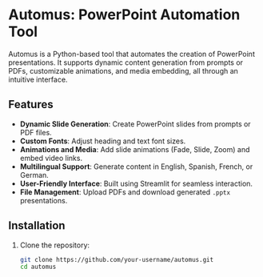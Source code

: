# Automus: PowerPoint Automation Tool

Automus is a Python-based tool that automates the creation of PowerPoint presentations. It supports dynamic content generation from prompts or PDFs, customizable animations, and media embedding, all through an intuitive interface.

## Features

- **Dynamic Slide Generation**: Create PowerPoint slides from prompts or PDF files.
- **Custom Fonts**: Adjust heading and text font sizes.
- **Animations and Media**: Add slide animations (Fade, Slide, Zoom) and embed video links.
- **Multilingual Support**: Generate content in English, Spanish, French, or German.
- **User-Friendly Interface**: Built using Streamlit for seamless interaction.
- **File Management**: Upload PDFs and download generated `.pptx` presentations.

## Installation

1. Clone the repository:
   ```bash
   git clone https://github.com/your-username/automus.git
   cd automus
